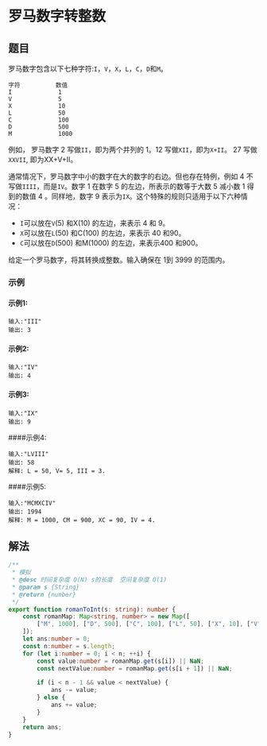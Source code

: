 # 罗马数字转整数

## 题目
罗马数字包含以下七种字符:`I`，`V`，`X`，`L`，`C`，`D`和`M`。

```
字符          数值
I             1
V             5
X             10
L             50
C             100
D             500
M             1000
```

例如， 罗马数字 2 写做`II`，即为两个并列的 1。12 写做`XII`，即为`X+II`。 27 写做`XXVII`, 即为XX+V+II。

通常情况下，罗马数字中小的数字在大的数字的右边。但也存在特例，例如 4 不写做`IIII`，而是`IV`。数字 1 在数字 5 的左边，所表示的数等于大数 5 减小数 1 得到的数值 4 。同样地，数字 9 表示为`IX`。这个特殊的规则只适用于以下六种情况：

- `I`可以放在`V`(5) 和X(10) 的左边，来表示 4 和 9。
- `X`可以放在`L`(50) 和C(100) 的左边，来表示 40 和90。
- `C`可以放在`D`(500) 和M(1000) 的左边，来表示400 和900。

给定一个罗马数字，将其转换成整数。输入确保在 1到 3999 的范围内。


### 示例

#### 示例1:

```
输入:"III"
输出: 3
```

#### 示例2:

```
输入:"IV"
输出: 4
```

#### 示例3:
```
输入:"IX"
输出: 9
```

####示例4:

```
输入:"LVIII"
输出: 58
解释: L = 50, V= 5, III = 3.
```

####示例5:

```
输入:"MCMXCIV"
输出: 1994
解释: M = 1000, CM = 900, XC = 90, IV = 4.
```

## 解法
```typescript
/**
 * 模拟
 * @desc 时间复杂度 O(N) s的长度  空间复杂度 O(1)
 * @param s {String}
 * @return {number}
 */
export function romanToInt(s: string): number {
    const romanMap: Map<string, number> = new Map([
        ["M", 1000], ["D", 500], ["C", 100], ["L", 50], ["X", 10], ["V", 5], ["I", 1]
    ]);
    let ans:number = 0;
    const n:number = s.length;
    for (let i:number = 0; i < n; ++i) {
        const value:number = romanMap.get(s[i]) || NaN;
        const nextValue:number = romanMap.get(s[i + 1]) || NaN;

        if (i < n - 1 && value < nextValue) {
            ans -= value;
        } else {
            ans += value;
        }
    }
    return ans;
}
```
